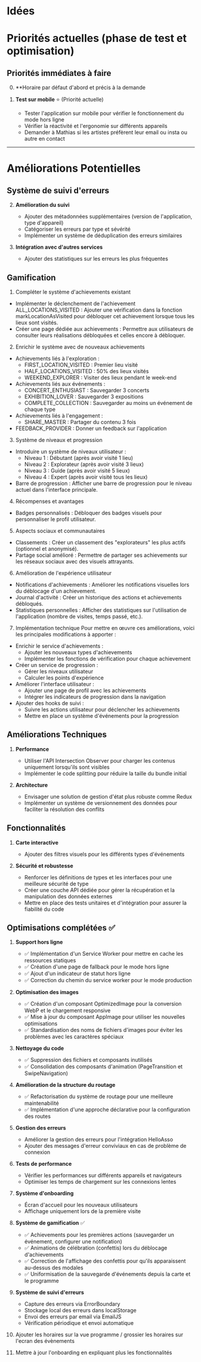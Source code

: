 
# Idées 

# Priorités actuelles (phase de test et optimisation)

## Priorités immédiates à faire 

0. **Horaire par défaut d'abord et précis à la demande 

1. **Test sur mobile** ⭐ (Priorité actuelle)
   - Tester l'application sur mobile pour vérifier le fonctionnement du mode hors ligne
   - Vérifier la réactivité et l'ergonomie sur différents appareils
   - Demander à Mathias si les artistes préfèrent leur email ou insta ou autre en contact

--------------------------
# Améliorations Potentielles 

## Système de suivi d'erreurs


2. **Amélioration du suivi**
   * Ajouter des métadonnées supplémentaires (version de l'application, type d'appareil)
   * Catégoriser les erreurs par type et sévérité
   * Implémenter un système de déduplication des erreurs similaires

3. **Intégration avec d'autres services**
   * Ajouter des statistiques sur les erreurs les plus fréquentes


## Gamification

1. Compléter le système d'achievements existant
* Implémenter le déclenchement de l'achievement ALL_LOCATIONS_VISITED : Ajouter une vérification dans la fonction markLocationAsVisited pour débloquer cet achievement lorsque tous les lieux sont visités.
* Créer une page dédiée aux achievements : Permettre aux utilisateurs de consulter leurs réalisations débloquées et celles encore à débloquer.

2. Enrichir le système avec de nouveaux achievements
* Achievements liés à l'exploration :
   * FIRST_LOCATION_VISITED : Premier lieu visité
   * HALF_LOCATIONS_VISITED : 50% des lieux visités
   * WEEKEND_EXPLORER : Visiter des lieux pendant le week-end
* Achievements liés aux événements :
   * CONCERT_ENTHUSIAST : Sauvegarder 3 concerts
   * EXHIBITION_LOVER : Sauvegarder 3 expositions
   * COMPLETE_COLLECTION : Sauvegarder au moins un événement de chaque type
* Achievements liés à l'engagement :
   * SHARE_MASTER : Partager du contenu 3 fois
* FEEDBACK_PROVIDER : Donner un feedback sur l'application

3. Système de niveaux et progression
* Introduire un système de niveaux utilisateur :
   * Niveau 1 : Débutant (après avoir visité 1 lieu)
   * Niveau 2 : Explorateur (après avoir visité 3 lieux)
   * Niveau 3 : Guide (après avoir visité 5 lieux)
   * Niveau 4 : Expert (après avoir visité tous les lieux)
* Barre de progression : Afficher une barre de progression pour le niveau actuel dans l'interface principale.

4. Récompenses et avantages
* Badges personnalisés : Débloquer des badges visuels pour personnaliser le profil utilisateur.

5. Aspects sociaux et communautaires
* Classements : Créer un classement des "explorateurs" les plus actifs (optionnel et anonymisé).
* Partage social amélioré : Permettre de partager ses achievements sur les réseaux sociaux avec des visuels attrayants.

6. Amélioration de l'expérience utilisateur
* Notifications d'achievements : Améliorer les notifications visuelles lors du déblocage d'un achievement.
* Journal d'activité : Créer un historique des actions et achievements débloqués.
* Statistiques personnelles : Afficher des statistiques sur l'utilisation de l'application (nombre de visites, temps passé, etc.).

7. Implémentation technique
Pour mettre en œuvre ces améliorations, voici les principales modifications à apporter :

* Enrichir le service d'achievements :
   * Ajouter les nouveaux types d'achievements
   * Implémenter les fonctions de vérification pour chaque achievement
* Créer un service de progression :
   * Gérer les niveaux utilisateur
   * Calculer les points d'expérience
* Améliorer l'interface utilisateur :
   * Ajouter une page de profil avec les achievements
   * Intégrer les indicateurs de progression dans la navigation
* Ajouter des hooks de suivi :
   * Suivre les actions utilisateur pour déclencher les achievements
   * Mettre en place un système d'événements pour la progression

## Améliorations Techniques

1. **Performance**
   - Utiliser l'API Intersection Observer pour charger les contenus uniquement lorsqu'ils sont visibles
   - Implémenter le code splitting pour réduire la taille du bundle initial

2. **Architecture**
   - Envisager une solution de gestion d'état plus robuste comme Redux
   - Implémenter un système de versionnement des données pour faciliter la résolution des conflits

## Fonctionnalités

1. **Carte interactive**
   - Ajouter des filtres visuels pour les différents types d'événements

2. **Sécurité et robustesse**
   - Renforcer les définitions de types et les interfaces pour une meilleure sécurité de type
   - Créer une couche API dédiée pour gérer la récupération et la manipulation des données externes
   - Mettre en place des tests unitaires et d'intégration pour assurer la fiabilité du code

## Optimisations complétées ✅

1. **Support hors ligne**
   - ✅ Implémentation d'un Service Worker pour mettre en cache les ressources statiques
   - ✅ Création d'une page de fallback pour le mode hors ligne
   - ✅ Ajout d'un indicateur de statut hors ligne
   - ✅ Correction du chemin du service worker pour le mode production

2. **Optimisation des images**
   - ✅ Création d'un composant OptimizedImage pour la conversion WebP et le chargement responsive
   - ✅ Mise à jour du composant AppImage pour utiliser les nouvelles optimisations
   - ✅ Standardisation des noms de fichiers d'images pour éviter les problèmes avec les caractères spéciaux

3. **Nettoyage du code**
   - ✅ Suppression des fichiers et composants inutilisés
   - ✅ Consolidation des composants d'animation (PageTransition et SwipeNavigation)

4. **Amélioration de la structure du routage**
   - ✅ Refactorisation du système de routage pour une meilleure maintenabilité
   - ✅ Implémentation d'une approche déclarative pour la configuration des routes

4. **Gestion des erreurs**
   - Améliorer la gestion des erreurs pour l'intégration HelloAsso
   - Ajouter des messages d'erreur conviviaux en cas de problème de connexion

4. **Tests de performance**
   - Vérifier les performances sur différents appareils et navigateurs
   - Optimiser les temps de chargement sur les connexions lentes

5. **Système d'onboarding**
   - Écran d'accueil pour les nouveaux utilisateurs
   - Affichage uniquement lors de la première visite

6. **Système de gamification** ✅
   - ✅ Achievements pour les premières actions (sauvegarder un événement, configurer une notification)
   - ✅ Animations de célébration (confettis) lors du déblocage d'achievements
   - ✅ Correction de l'affichage des confettis pour qu'ils apparaissent au-dessus des modales
   - ✅ Uniformisation de la sauvegarde d'événements depuis la carte et le programme

7. **Système de suivi d'erreurs**
   - Capture des erreurs via ErrorBoundary
   - Stockage local des erreurs dans localStorage
   - Envoi des erreurs par email via EmailJS
   - Vérification périodique et envoi automatique

8. Ajouter les horaires sur la vue programme / grossier les horaires sur l'ecran des évènements

9. Mettre à jour l'onboarding en expliquant plus les fonctionnalités

